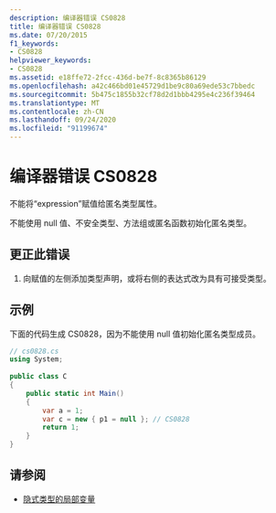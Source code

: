 ```yaml
---
description: 编译器错误 CS0828
title: 编译器错误 CS0828
ms.date: 07/20/2015
f1_keywords:
- CS0828
helpviewer_keywords:
- CS0828
ms.assetid: e18ffe72-2fcc-436d-be7f-8c8365b86129
ms.openlocfilehash: a42c466bd01e45729d1be9c80a69ede53c7bbedc
ms.sourcegitcommit: 5b475c1855b32cf78d2d1bbb4295e4c236f39464
ms.translationtype: MT
ms.contentlocale: zh-CN
ms.lasthandoff: 09/24/2020
ms.locfileid: "91199674"
---
```

# <a name="compiler-error-cs0828"></a>编译器错误 CS0828

不能将“expression”赋值给匿名类型属性。  
  
 不能使用 null 值、不安全类型、方法组或匿名函数初始化匿名类型。  
  
## <a name="to-correct-this-error"></a>更正此错误  
  
1. 向赋值的左侧添加类型声明，或将右侧的表达式改为具有可接受类型。  
  
## <a name="example"></a>示例  

 下面的代码生成 CS0828，因为不能使用 null 值初始化匿名类型成员。  
  
```csharp  
// cs0828.cs  
using System;  
  
public class C  
{  
    public static int Main()  
    {  
        var a = 1;  
        var c = new { p1 = null }; // CS0828  
        return 1;  
    }  
}  
```  
  
## <a name="see-also"></a>请参阅

- [隐式类型的局部变量](../programming-guide/classes-and-structs/implicitly-typed-local-variables.md)

